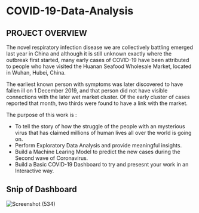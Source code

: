 # COVID-19-Data-Analysis


## PROJECT OVERVIEW
The novel respiratory infection disease we are collectively battling emerged last year in China and although it is still unknown exactly where the outbreak first started, many early cases of COVID-19 have been attributed to people who have visited the Huanan Seafood Wholesale Market, located in Wuhan, Hubei, China.

The earliest known person with symptoms was later discovered to have fallen ill on 1 December 2019, and that person did not have visible connections with the later wet market cluster. Of the early cluster of cases reported that month, two thirds were found to have a link with the market.

The purpose of this work is :
- To tell the story of how the struggle of the people with an mysterious virus that has claimed millions of human lives all over the world is going on.
- Perform Exploratory Data Analysis and provide meaningful insights.
- Build a Machine Learing Model to predict the new cases during the Second wave of Coronavirus.
- Build a Basic COVID-19 Dashboard to try and presesnt your work in an Interactive way.


## Snip of Dashboard
![Screenshot (534)](https://user-images.githubusercontent.com/65522978/113413937-6a90e880-93d9-11eb-988e-2bfb1edee7e5.png)
